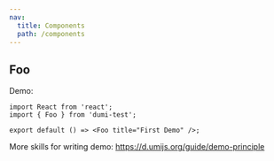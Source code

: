 ```yaml
---
nav:
  title: Components
  path: /components
---
```


## Foo

Demo:

```tsx
import React from 'react';
import { Foo } from 'dumi-test';

export default () => <Foo title="First Demo" />;
```

More skills for writing demo: https://d.umijs.org/guide/demo-principle

